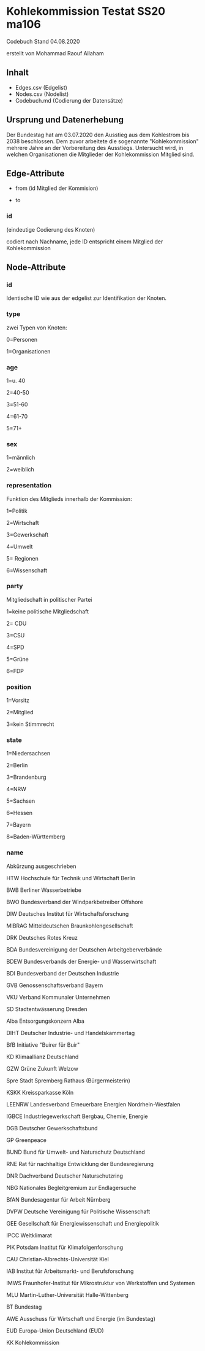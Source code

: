 <h1> Kohlekommission Testat SS20 ma106</h1>

 

 

Codebuch Stand 04.08.2020 <p>

erstellt von Mohammad Raouf Allaham 

 

 

<h2>Inhalt</h2>

<ul>

  <li>Edges.csv (Edgelist)</li>

  <li>Nodes.csv (Nodelist)</li>

  <li>Codebuch.md (Codierung der Datensätze)</li>

</ul>

 

<h2>Ursprung und Datenerhebung</h2>

 

Der Bundestag hat am 03.07.2020 den Ausstieg aus dem Kohlestrom bis 2038 beschlossen. Dem zuvor arbeitete die sogenannte "Kohlekommission" mehrere Jahre an der Vorbereitung des Ausstiegs. Untersucht wird, in welchen Organisationen die Mitglieder der Kohlekommission Mitglied sind.

 

 

<h2>Edge-Attribute</h2>

 

- from (id Mitglied der Kommision) <p> 

- to

 

 

<h3>id</h3>

 

(eindeutige Codierung des Knoten) <p>

codiert nach Nachname, jede ID entspricht einem Mitglied der Kohlekommission

 

 

 

<h2>Node-Attribute</h2>

 

<h3>id</h3>

Identische ID wie aus der edgelist zur Identifikation der Knoten.

 

<h3>type</h3>

zwei Typen von Knoten: <p>

 

0=Personen <p>

1=Organisationen <p>

 

<h3>age</h3>

1=u. 40 <p>

2=40-50 <p>

3=51-60 <p>

4=61-70 <p>

5=71+ <p>

 

<h3>sex</h3>

1=männlich <p>

2=weiblich

 

<h3>representation</h3>

Funktion des Mitglieds innerhalb der Kommission: <p>

1=Politik <p>

2=Wirtschaft <p>

3=Gewerkschaft <p>

4=Umwelt <p>

5= Regionen <p>

6=Wissenschaft <p>

 

<h3>party</h3>

Mitgliedschaft in politischer Partei

 

1=keine politische Mitgliedschaft <p>

2= CDU <p>

3=CSU <p>

4=SPD <p>

5=Grüne <p>

6=FDP <p>

 

 

 

<h3>position</h3>

 

1=Vorsitz <p>

2=Mitglied <p>

3=kein Stimmrecht <p>

 

 

<h3>state</h3>

1=Niedersachsen <p>

2=Berlin <p>

3=Brandenburg <p>

4=NRW <p>

5=Sachsen <p>

6=Hessen <p>

7=Bayern <p>

8=Baden-Württemberg <p>

 

 

 

<h3>name</h3>

Abkürzung ausgeschrieben<p>

 

HTW            Hochschule für Technik und Wirtschaft Berlin

 

BWB            Berliner Wasserbetriebe

 

BWO           Bundesverband der Windparkbetreiber Offshore

 

DIW             Deutsches Institut für Wirtschaftsforschung

 

MIBRAG                Mitteldeutschen Braunkohlengesellschaft

 

DRK             Deutsches Rotes Kreuz

 

BDA             Bundesvereinigung der Deutschen Arbeitgeberverbände

 

BDEW       Bundesverbands der Energie- und Wasserwirtschaft

 

BDI       Bundesverband der Deutschen Industrie

 

GVB             Genossenschaftsverband Bayern

 

VKU             Verband Kommunaler Unternehmen

 

SD                Stadtentwässerung Dresden

 

Alba           Entsorgungskonzern Alba

 

DIHT          Deutscher Industrie- und Handelskammertag

 

BfB               Initiative "Buirer für Buir"

 

KD                Klimaallianz Deutschland

 

GZW            Grüne Zukunft Welzow

 

Spre          Stadt Spremberg Rathaus (Bürgermeisterin)

 

KSKK         Kreissparkasse Köln

 

LEENRW                Landesverband Erneuerbare Energien Nordrhein-Westfalen

 

IGBCE       Industriegewerkschaft Bergbau, Chemie, Energie

 

DGB             Deutscher Gewerkschaftsbund

 

GP                Greenpeace

 

BUND       Bund für Umwelt- und Naturschutz Deutschland

 

RNE             Rat für nachhaltige Entwicklung der Bundesregierung

 

DNR             Dachverband Deutscher Naturschutzring

 

NBG            Nationales Begleitgremium zur Endlagersuche

 

BfAN         Bundesagentur für Arbeit Nürnberg

 

DVPW       Deutsche Vereinigung für Politische Wissenschaft

 

GEE              Gesellschaft für Energiewissenschaft und Energiepolitik

 

IPCC          Weltklimarat

 

PIK               Potsdam Inatitut für Klimafolgenforschung

 

CAU             Christian-Albrechts-Universität Kiel

 

IAB               Institut für Arbeitsmarkt- und Berufsforschung

 

IMWS       Fraunhofer-Institut für Mikrostruktur von Werkstoffen und Systemen

 

MLU            Martin-Luther-Universität Halle-Wittenberg

 

BT                 Bundestag

 

AWE            Ausschuss für Wirtschaft und Energie (im Bundestag)

 

EUD             Europa-Union Deutschland (EUD)

 

KK        Kohlekommission

 

 

 
